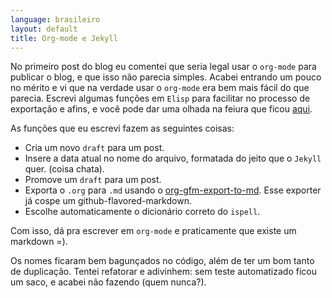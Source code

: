 ```yaml
---
language: brasileiro
layout: default
title: Org-mode e Jekyll
---
```


<span class="underline"><p hidden>excerpt-separator<p hidden></span>

No primeiro post do blog eu comentei que seria legal usar o `org-mode` para
publicar o blog, e que isso não parecia simples. Acabei entrando um pouco no
mérito e vi que na verdade usar o `org-mode` era bem mais fácil do que
parecia.
Escrevi algumas funções em `Elisp` para facilitar no processo de exportação e
afins, e você pode dar uma olhada na feiura que ficou [aqui](https://github.com/rranelli/emacs-dotfiles/blob/master/vendor/org-jekyll-mode.el).

As funções que eu escrevi fazem as seguintes coisas:
-   Cria um novo `draft` para um post.
-   Insere a data atual no nome do arquivo, formatada do jeito que o `Jekyll` quer. (coisa chata).
-   Promove um `draft` para um post.
-   Exporta o `.org` para `.md` usando o [org-gfm-export-to-md](http://orgmode.org/cgit.cgi/org-mode.git/plain/contrib/lisp/ox-gfm.el). Esse exporter já
    cospe um github-flavored-markdown.
-   Escolhe automaticamente o dicionário correto do `ispell`.

Com isso, dá pra escrever em `org-mode` e praticamente que existe um markdown =).

Os nomes ficaram bem bagunçados no código, além de ter um bom tanto de
duplicação. Tentei refatorar e adivinhem: sem teste automatizado ficou um saco,
e acabei não fazendo (quem nunca?).
